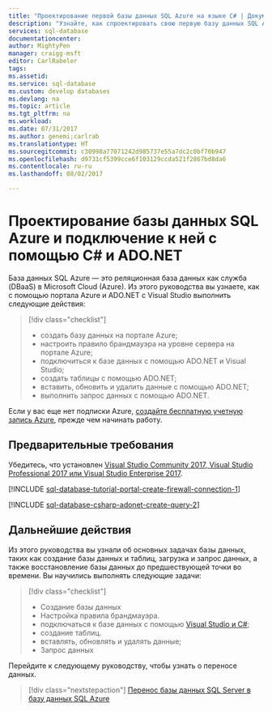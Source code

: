 ```yaml
---
title: "Проектирование первой базы данных SQL Azure на языке C# | Документация Майкрософт"
description: "Узнайте, как спроектировать свою первую базу данных SQL Azure и подключиться к ней с помощью программы на языке C#, используя ADO.NET."
services: sql-database
documentationcenter: 
author: MightyPen
manager: craigg-msft
editor: CarlRabeler
tags: 
ms.assetid: 
ms.service: sql-database
ms.custom: develop databases
ms.devlang: na
ms.topic: article
ms.tgt_pltfrm: na
ms.workload: 
ms.date: 07/31/2017
ms.author: genemi;carlrab
ms.translationtype: HT
ms.sourcegitcommit: c30998a77071242d985737e55a7dc2c0bf70b947
ms.openlocfilehash: d9731cf5399cce6f103129ccda521f2867bd8da6
ms.contentlocale: ru-ru
ms.lasthandoff: 08/02/2017

---
```

# <a name="design-an-azure-sql-database-and-connect-with-cx23-and-adonet"></a>Проектирование базы данных SQL Azure и подключение к ней с помощью C# и ADO.NET

База данных SQL Azure — это реляционная база данных как служба (DBaaS) в Microsoft Cloud (Azure). Из этого руководства вы узнаете, как с помощью портала Azure и ADO.NET с Visual Studio выполнить следующие действия: 

> [!div class="checklist"]
> * создать базу данных на портале Azure;
> * настроить правило брандмауэра на уровне сервера на портале Azure;
> * подключиться к базе данных с помощью ADO.NET и Visual Studio;
> * создать таблицы с помощью ADO.NET;
> * вставить, обновить и удалить данные с помощью ADO.NET; 
> * выполнить запрос данных с помощью ADO.NET.

Если у вас еще нет подписки Azure, [создайте бесплатную учетную запись Azure](https://azure.microsoft.com/free/), прежде чем начинать работу.

## <a name="prerequisites"></a>Предварительные требования

Убедитесь, что установлен [Visual Studio Community 2017, Visual Studio Professional 2017 или Visual Studio Enterprise 2017](https://www.visualstudio.com/downloads/).

<!-- The following included .md, sql-database-tutorial-portal-create-firewall-connection-1.md, is long.
And it starts with a ## H2.
-->

[!INCLUDE [sql-database-tutorial-portal-create-firewall-connection-1](../../includes/sql-database-tutorial-portal-create-firewall-connection-1.md)]


<!-- The following included .md, sql-database-csharp-adonet-create-query-2.md, is long.
And it starts with a ## H2.
-->

[!INCLUDE [sql-database-csharp-adonet-create-query-2](../../includes/sql-database-csharp-adonet-create-query-2.md)]


## <a name="next-steps"></a>Дальнейшие действия

Из этого руководства вы узнали об основных задачах базы данных, таких как создание базы данных и таблиц, загрузка и запрос данных, а также восстановление базы данных до предшествующей точки во времени. Вы научились выполнять следующие задачи:
> [!div class="checklist"]
> * Создание базы данных
> * Настройка правила брандмауэра.
> * подключаться к базе данных с помощью [Visual Studio и C#](sql-database-connect-query-dotnet-visual-studio.md);
> * создание таблиц.
> * вставлять, обновлять и удалять данные;
> * Запрос данных

Перейдите к следующему руководству, чтобы узнать о переносе данных.

> [!div class="nextstepaction"]
>[Перенос базы данных SQL Server в базу данных SQL Azure](sql-database-migrate-your-sql-server-database.md)


